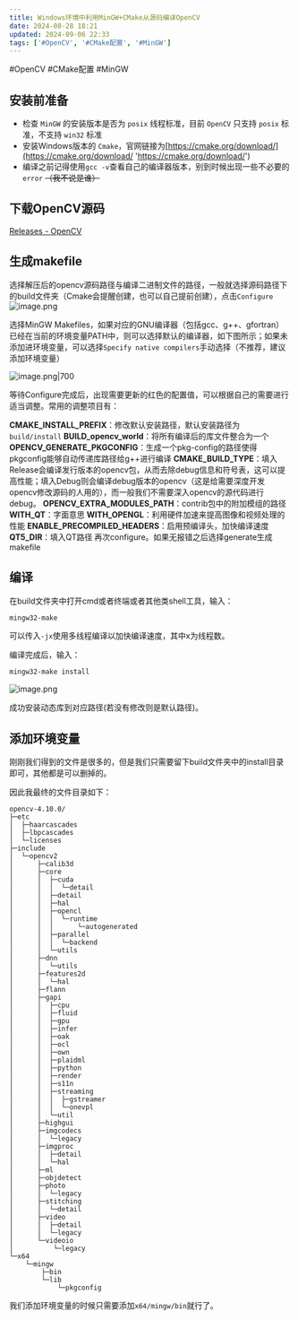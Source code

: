 ```yaml
---
title: Windows环境中利用MinGW+CMake从源码编译OpenCV
date: 2024-08-28 18:21
updated: 2024-09-06 22:33
tags: ['#OpenCV', '#CMake配置', '#MinGW']
---
```


#OpenCV #CMake配置 #MinGW

## 安装前准备

-   检查 `MinGW` 的安装版本是否为 `posix` 线程标准，目前 `OpenCV` 只支持 `posix` 标准，不支持 `win32` 标准
-   安装Windows版本的 `Cmake`，官网链接为[https://cmake.org/download/](https://cmake.org/download/ 'https://cmake.org/download/')
-   编译之前记得使用`gcc -v`查看自己的编译器版本，别到时候出现一些不必要的`error` ~~（我不说是谁）~~

## 下载OpenCV源码

[Releases - OpenCV](https://opencv.org/releases/)

## 生成makefile

选择解压后的opencv源码路径与编译二进制文件的路径，一般就选择源码路径下的build文件夹（Cmake会提醒创建，也可以自己提前创建），点击`Configure`
![image.png](https://cloud.intro-iu.top:738/d/ThreeBody/ZeroHzzzzPic/202408290036458.png)

选择MinGW Makefiles，如果对应的GNU编译器（包括gcc、g++、gfortran）已经在当前的环境变量PATH中，则可以选择默认的编译器，如下图所示；如果未添加进环境变量，可以选择`Specify native compilers`手动选择（不推荐，建议添加环境变量）

![image.png|700](https://cloud.intro-iu.top:738/d/ThreeBody/ZeroHzzzzPic/202408290036926.png)

等待Configure完成后，出现需要更新的红色的配置值，可以根据自己的需要进行适当调整。常用的调整项目有：

**CMAKE_INSTALL_PREFIX**：修改默认安装路径，默认安装路径为`build/install`
**BUILD_opencv_world**：将所有编译后的库文件整合为一个
**OPENCV_GENERATE_PKGCONFIG**：生成一个pkg-config的路径使得pkgconfig能够自动传递库路径给g++进行编译
**CMAKE_BUILD_TYPE**：填入Release会编译发行版本的opencv包，从而去除debug信息和符号表，这可以提高性能；填入Debug则会编译debug版本的opencv（这是给需要深度开发opencv修改源码的人用的），而一般我们不需要深入opencv的源代码进行debug。
**OPENCV_EXTRA_MODULES_PATH**：contrib包中的附加模组的路径
**WITH_QT**：字面意思
**WITH_OPENGL**：利用硬件加速来提高图像和视频处理的性能
**ENABLE_PRECOMPILED_HEADERS**：启用预编译头，加快编译速度
**QT5_DIR**：填入QT路径
再次configure。如果无报错之后选择generate生成makefile

## 编译

在build文件夹中打开cmd或者终端或者其他类shell工具，输入：

```bash
mingw32-make
```

可以传入`-jx`使用多线程编译以加快编译速度，其中x为线程数。

编译完成后，输入：

```bash
mingw32-make install
```

![image.png](https://cloud.intro-iu.top:738/d/ThreeBody/ZeroHzzzzPic/202408290045293.png)

成功安装动态库到对应路径(若没有修改则是默认路径)。

## 添加环境变量

刚刚我们得到的文件是很多的，但是我们只需要留下build文件夹中的install目录即可，其他都是可以删掉的。

因此我最终的文件目录如下：

```tree
opencv-4.10.0/
├─etc
│  ├─haarcascades
│  ├─lbpcascades
│  └─licenses
├─include
│  └─opencv2
│      ├─calib3d
│      ├─core
│      │  ├─cuda
│      │  │  └─detail
│      │  ├─detail
│      │  ├─hal
│      │  ├─opencl
│      │  │  └─runtime
│      │  │      └─autogenerated
│      │  ├─parallel
│      │  │  └─backend
│      │  └─utils
│      ├─dnn
│      │  └─utils
│      ├─features2d
│      │  └─hal
│      ├─flann
│      ├─gapi
│      │  ├─cpu
│      │  ├─fluid
│      │  ├─gpu
│      │  ├─infer
│      │  ├─oak
│      │  ├─ocl
│      │  ├─own
│      │  ├─plaidml
│      │  ├─python
│      │  ├─render
│      │  ├─s11n
│      │  ├─streaming
│      │  │  ├─gstreamer
│      │  │  └─onevpl
│      │  └─util
│      ├─highgui
│      ├─imgcodecs
│      │  └─legacy
│      ├─imgproc
│      │  ├─detail
│      │  └─hal
│      ├─ml
│      ├─objdetect
│      ├─photo
│      │  └─legacy
│      ├─stitching
│      │  └─detail
│      ├─video
│      │  ├─detail
│      │  └─legacy
│      └─videoio
│          └─legacy
└─x64
    └─mingw
        ├─bin
        └─lib
            └─pkgconfig
```

我们添加环境变量的时候只需要添加`x64/mingw/bin`就行了。
